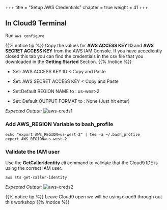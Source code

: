 +++
title = "Setup AWS Credentials"
chapter = true
weight = 41
+++

## In Cloud9 Terminal

Run `aws configure`

{{% notice tip %}}
Copy the values for **AWS ACCESS KEY ID** and **AWS SECRET ACCESS KEY** from the AWS IAM Console. If you have accediently closed this tab you can find the credentials in the csv file that you downloaded in the **Getting Started** Section.
{{% /notice %}}

- Set: AWS ACCESS KEY ID < Copy and Paste

- Set: AWS SECRET ACCESS KEY < Copy and Paste

- Set:Default REGION NAME to : us-west-2

- Set: Default OUTPUT FORMAT to : None (Just hit enter)

_Expected Output:_
![aws-creds1](/images/aws_creds1.png)

### Add AWS_REGION Variable to bash_profile

```
echo "export AWS_REGION=us-west-2" | tee -a ~/.bash_profile
export AWS_REGION=us-west-2
```

### Validate the IAM user

Use the __GetCallerIdentity__ cli command to validate that the Cloud9 IDE is using the correct IAM user.

```
aws sts get-caller-identity
```

_Expected Output:_
![aws-creds2](/images/aws_creds2.png)


{{% notice tip %}}
Leave Cloud9 open we will be using cloud9 through out this workshop
{{% /notice %}}





